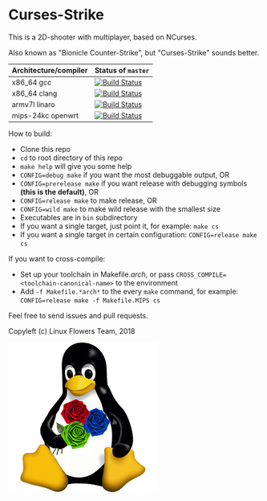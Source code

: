 # Curses-Strike

This is a 2D-shooter with multiplayer, based on NCurses.

Also known as "Bionicle Counter-Strike", but "Curses-Strike" sounds better.

Architecture/compiler | Status of `master`
--------------------- | ------------------
x86_64 gcc | [![Build Status](https://ultibot.ru/services/traviswh/status.svg?branch=master&job=1)](https://travis-ci.com/CursesGames/CursesStrike)
x86_64 clang | [![Build Status](https://ultibot.ru/services/traviswh/status.svg?branch=master&job=2)](https://travis-ci.com/CursesGames/CursesStrike)
armv7l linaro | [![Build Status](https://ultibot.ru/services/traviswh/status.svg?branch=master&job=3)](https://travis-ci.com/CursesGames/CursesStrike)
mips-24kc openwrt | [![Build Status](https://ultibot.ru/services/traviswh/status.svg?branch=master&job=4)](https://travis-ci.com/CursesGames/CursesStrike)

How to build:
- Clone this repo
- `cd` to root directory of this repo
- `make help` will give you some help
- `CONFIG=debug make` if you want the most debuggable output, OR
- `CONFIG=prerelease make` if you want release with debugging symbols __(this is the default)__, OR
- `CONFIG=release make` to make release, OR
- `CONFIG=wild make` to make wild release with the smallest size
- Executables are in `bin` subdirectory
- If you want a single target, just point it, for example: `make cs`
- If you want a single target in certain configuration: `CONFIG=release make cs`

If you want to cross-compile:
- Set up your toolchain in Makefile.*arch*, or pass `CROSS_COMPILE=<toolchain-canonical-name>` to the environment
- Add `-f Makefile.*arch*` to the every `make` command, for example: `CONFIG=release make -f Makefile.MIPS cs`

Feel free to send issues and pull requests.

Copyleft (c) Linux Flowers Team, 2018

![Linux Flowers](LinuxFlowers.png)
